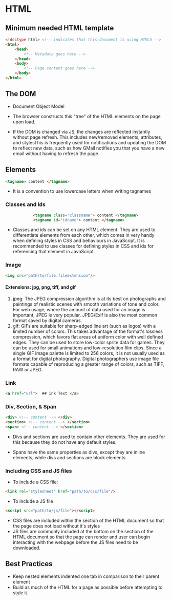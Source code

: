 # HTML

## Minimum needed HTML template
```html
<!doctype html> <!-- indicates that this document is using HTML5 -->
<html>
	<head>
		<!-- Metadata goes here -->
	</head>
	<body>
		<!-- Page content goes here -->
	</body>
</html>
```
## The DOM

* Document Object Model

* The browser constructs this "tree" of the HTML elements on the page upon load.

* If the DOM is changed via JS, the changes are reflected instantly without page refresh. This includes new/removed elements, attributes, and stylesThis is frequently used for notifications and updating the DOM to reflect new data, such as how GMail notifies you that you have a new email without having to refresh the page.

## Elements
```html
<tagname> content </tagname>
```
* It is a convention to use lowercase letters when writing tagnames

### Classes and Ids
```html
			<tagname class="classname"> content </tagname>
			<tagname id="idname"> content </tagname>
```
* Classes and ids can be set on any HTML element. They are used to differentiate elements from each other, which comes in very handy when defining styles in CSS and behaviours in JavaScript. It is recommended to use classes for defining styles in CSS and ids for referencing that element in JavaScript.

### Image
```html
<img src="path/to/file.fileextension"/>
```
#### Extensions: jpg, png, tiff, and gif

1. jpeg: The JPEG compression algorithm is at its best on photographs and
				 paintings of realistic scenes with smooth variations of tone and color. For web usage, where the amount of data used for an image
				 is important, JPEG is very popular. JPEG/Exif is also the most
				 common format saved by digital cameras.
2. gif: GIFs are suitable for sharp-edged line art (such as logos) with a
				limited number of colors. This takes advantage of the format's lossless compression, which favors flat areas of uniform color with well defined edges. They can be used to store low-color sprite data for games. They can be used for small animations and low-resolution film clips. Since a single GIF image palette is limited to 256 colors, it is not usually used as a format for digital photography. Digital photographers use image file formats capable of reproducing a greater range of colors, such as TIFF, RAW or JPEG.

### Link
```html
<a href="url"> 	## ink Text </a>
```

### Div, Section, & Span
```html
<div> <!-- content --> </div>
<section> <!-- content --> </section>
<span> <!-- content --> </section>
```

* Divs and sections are used to contain other elements. They are used for this because they do not have any default styles.

* Spans have the same properties as divs, except they are inline elements, while divs and sections are block elements

### Including CSS and JS files
* To include a CSS file:
```html
<link rel="stylesheet" href="path/to/css/file"/>
```

* To include a JS file
```html
<script src="path/to/js/file"></script>
```

* CSS files are included within the <head> section of the HTML document so that
	the page does not load without it's styles
* JS files are commonly included at the bottom on the <body> section of the HTML document so that the page can render and user can begin interacting with the webpage before the JS files need to be downloaded.

## Best Practices
* Keep nested elements indented one tab in comparison to their parent element
* Build as much of the HTML for a page as possible before attempting to style it.
